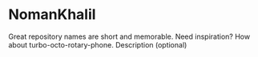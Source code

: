 # NomanKhalil
Great repository names are short and memorable. Need inspiration? How about turbo-octo-rotary-phone.  Description (optional)
